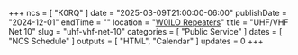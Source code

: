 +++
ncs = [ "K0RQ" ]
date = "2025-03-09T21:00:00-06:00"
publishDate = "2024-12-01"
endTime = ""
location = "[W0ILO Repeaters](/radios/)"
title = "UHF/VHF Net 10"
slug = "uhf-vhf-net-10"
categories = [ "Public Service" ]
dates = [ "NCS Schedule" ]
outputs = [ "HTML", "Calendar" ]
updates = 0
+++
